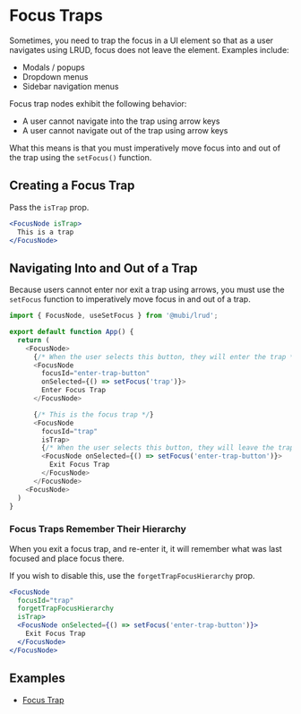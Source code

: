 # Focus Traps

Sometimes, you need to trap the focus in a UI element so that as a user navigates using LRUD,
focus does not leave the element. Examples include:

- Modals / popups
- Dropdown menus
- Sidebar navigation menus

Focus trap nodes exhibit the following behavior:

- A user cannot navigate into the trap using arrow keys
- A user cannot navigate out of the trap using arrow keys

What this means is that you must imperatively move focus into and out of the trap
using the `setFocus()` function.

## Creating a Focus Trap

Pass the `isTrap` prop.

```jsx
<FocusNode isTrap>
  This is a trap
</FocusNode>
```

## Navigating Into and Out of a Trap

Because users cannot enter nor exit a trap using arrows, you must use the `setFocus` function to
imperatively move focus in and out of a trap.

```js
import { FocusNode, useSetFocus } from '@mubi/lrud';

export default function App() {
  return (
    <FocusNode>
      {/* When the user selects this button, they will enter the trap */}
      <FocusNode
        focusId="enter-trap-button"
        onSelected={() => setFocus('trap')}>
        Enter Focus Trap
      </FocusNode>

      {/* This is the focus trap */}
      <FocusNode
        focusId="trap"
        isTrap>
        {/* When the user selects this button, they will leave the trap */}
        <FocusNode onSelected={() => setFocus('enter-trap-button')}>
          Exit Focus Trap
        </FocusNode>
      </FocusNode>
    <FocusNode>
  )
}
```

### Focus Traps Remember Their Hierarchy

When you exit a focus trap, and re-enter it, it will remember what was last focused and place focus there.

If you wish to disable this, use the `forgetTrapFocusHierarchy` prop.

```jsx
<FocusNode
  focusId="trap"
  forgetTrapFocusHierarchy
  isTrap>
  <FocusNode onSelected={() => setFocus('enter-trap-button')}>
    Exit Focus Trap
  </FocusNode>
</FocusNode>
```



## Examples

- [Focus Trap](../examples/focus-trap)
